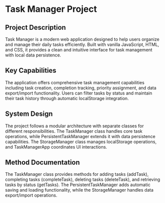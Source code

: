 # Task Manager Project

## Project Description

Task Manager is a modern web application designed to help users organize and manage their daily tasks efficiently. Built with vanilla JavaScript, HTML, and CSS, it provides a clean and intuitive interface for task management with local data persistence.

## Key Capabilities

The application offers comprehensive task management capabilities including task creation, completion tracking, priority assignment, and data export/import functionality. Users can filter tasks by status and maintain their task history through automatic localStorage integration.

## System Design

The project follows a modular architecture with separate classes for different responsibilities. The TaskManager class handles core task operations, while PersistentTaskManager extends it with data persistence capabilities. The StorageManager class manages localStorage operations, and TaskManagerApp coordinates UI interactions.

## Method Documentation

The TaskManager class provides methods for adding tasks (addTask), completing tasks (completeTask), deleting tasks (deleteTask), and retrieving tasks by status (getTasks). The PersistentTaskManager adds automatic saving and loading functionality, while the StorageManager handles data export/import operations.
